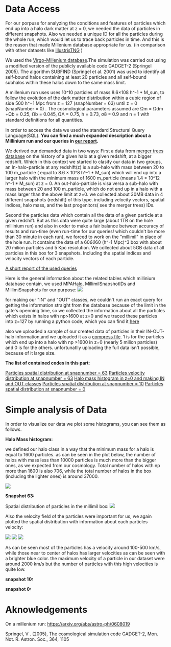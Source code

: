 # Data Access

For our porpuse for analyzing the conditions and features of particles which end up into a halo dark matter at z = 0, we needed the data of particles in different snapshots. Also we needed a unique ID for all the particles during the whole run, which would let us to trace back particles in time. And this is the reason that made Millenium database appropriate for us. (in comparison with other datasets like [IllustrisTNG](https://www.tng-project.org/data/) )

We used the [Virgo-Millenium database](https://wwwmpa.mpa-garching.mpg.de/millennium/).The simulation was carried out using a modiﬁed version of the publicly available code GADGET-2  (Springel 2005). The algorithm SUBFIND (Springel et al. 2001) was used to identify all self-bound halos containing at least 20 particles and all self-bound subhalos within these halos down to the same mass limit. 

A millenium run uses  uses 10^10 particles of mass 8.6×108 h^-1 * M_sun, to follow the evolution of the dark matter distribution within a cubic region of side 500 h^−1 Mpc from z = 127 (snapNumber = 63) until z = 0 (snapNumber = 0) . The cosmological parameters assumed are Ωm = Ωdm +Ωb = 0.25, Ωb = 0.045,  ΩΛ = 0.75, h = 0.73, σ8 = 0.9 and n = 1 with standard deﬁnitions for all quantities. 

In order to access the data we used the standard Structural Query Language(SQL).
**You can find a much expanded description about a Millinium run and our queries in [our report]().**
 
We derived our demanded data in two ways: 
First a data from [merger trees database](http://gavo.mpa-garching.mpg.de/MyMillennium/Help?page=mergertrees) on the history of a given halo at a given redshift, at a bigger redshift. Which in this context we started to clasify our data in two groups, an In-halo-particle at any redshift(z) is a sub-halo with mass between 20 to 100 m_particle ( equal to 8.6 × 10^8 h^-1 * M_sun) which will end up into a larger halo with the minimum mass of 1600 m_particle (means 1.4 * 10^12 h^-1 * M_sun) at z = 0. An out-halo-particle is visa versa a sub-halo with mass between 20 and 100 m_particle, which do not end up in a halo with a mass larger than the above limit at z=0. we collected about 30MB data in 4 different snapshots (redshift) of this type. including  velocity vectors, spatial indices, halo mass, and the last progenitors( see the merger trees) IDs.

Second the particles data which contain all the data of a given particle at a given redshift. But as this data were quite large (about 1TB on the hole millinium run) and also in order to make a fair balance between accuracy of results and run-time (even run-time for our queries! which couldn't be more than 30 minute in each run), we forced to work on the "millimil" in place of the hole run. It contains the data of a 60*60*60 (h^-1 Mpc)^3 box with about 20 milion particles and 5 Kpc resolution. We collected about 5GB data of all particles in this box for 3 snapshots. Including the spatial indices and velocity vectors of each particle.

[A short report of the used queries]()

Here is the general information about the related tables which millinium database contain, we used MPAHalo, MillimilSnapshotIDs and MillimiSnapshots for our purpose:
![](/Data/tables.PNG)

for making our "IN" and "OUT" classes, we couldn't run an exact query for getting the information straight from the database because of the limit in the gate's openning time, so we collected the information about all the particles which exists in halos with np>1600 at z=0 and we traced these particles into z=127 by running a python code, which you can find it [here](https://github.com/Machine-Learning-in-Structure-formation/NLSFML/blob/master/Data/IN_OUT_Halo_Particles.ipynb)

also we uploaded a sample of our created data of particles in their IN-OUT-halo information,and we uploaded it as a [compress file]().
1 is for the particles which end up into a halo with np >1600 in z=0 (nearly 5 milion particles) and 0 is for the others.
unfortunatlly uploading the full data isn't possible, because of it large size.

**The list of contained codes in this part**:

[Particles spatial distribution at snapnumber = 63](https://github.com/Machine-Learning-in-Structure-formation/NLSFML/blob/master/Data/Snap63_particle_distribution_in_space.ipynb)
[Particles velocity distribution at snapnumber = 63](https://github.com/Machine-Learning-in-Structure-formation/NLSFML/blob/master/Data/particle_velocity_distribution_z%3D0.ipynb)
[Halo mass histogram in z=0 and making IN and OUT classes](https://github.com/Machine-Learning-in-Structure-formation/NLSFML/blob/master/Data/IN_OUT_Halo_Particles.ipynb)
[Particles spatial distribution at snapnumber = 10]()
[Particles spatial distribution at snapnumber = 0]()


# Simple analysis of Data

In order to visualize our data we plot some histograms, you can see them as follows.

**Halo Mass histogram:**

we defined our halo class in a way that the minimum mass for a halo is equal to 1600 particles. as can be seen in the plot below, the number of halos with mass less than 10000 particles is much more than the bigger ones, as we expected from our cosmology. Total number of halos with np more than 1600 is also 706, while the total number of halos in the box (including the lighter ones) is around 37000.


![](/Data/Histogram_of_halo_masses.png)

**Snapshot 63:**

Spatial distribution of particles in the millimil box:
![](/Data/Particles_distribution_in_space_at_z%3D0.png)

Also the velocity field of the particles were important for us, we again plotted the spatial distribution with information about each particles velocity:

![](/Data/Particles_velocity_distribution_at_z%3D0.png)
![](/Data/Particles_velocity_distribution_in_xyPlane_at_z%3D0.png)
![](/Data/Particles_velocity_distribution_in_xzPlane_at_z%3D0.png)

As can be seen most of the particles has a velocity around 100-500 km/s, while those near to center of halos has larger velocities as can be seen with a brighter blue color.
the maximum velocity of a particle in our dataset were around 2000 km/s but the number of particles with this high velocities is quite low. 

**snapshot 10:**

**snapshot 0:**


# Aknowledgements

On a millenium run: https://arxiv.org/abs/astro-ph/0608019

Springel, V . (2005), The cosmological simulation code GADGET-2, Mon. Not. R. Astron. Soc., 364, 1105 
